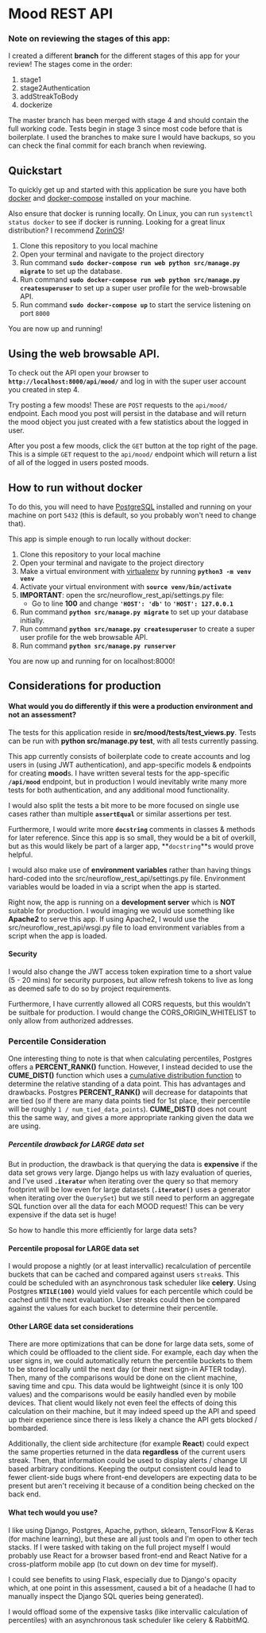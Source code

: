 # Mood REST API

### Note on reviewing the stages of this app:

I created a different **branch** for the different stages of this app for your review!
The stages come in the order:

1. stage1
2. stage2Authentication
3. addStreakToBody
4. dockerize

The master branch has been merged with stage 4 and should contain the full working code. Tests begin in stage 3 since most code before that is boilerplate. I used the branches to make sure I would have backups, so you can check the final commit for each branch when reviewing.

## Quickstart

To quickly get up and started with this application be sure you have both
[docker](https://docs.docker.com/get-docker/) and [docker-compose](https://docs.docker.com/compose/install/) installed on your machine.

Also ensure that docker is running locally. On Linux, you can run `systemctl status docker` to see if docker is running. Looking for a great linux distribution? I recommend [ZorinOS](https://zorinos.com/)!

1. Clone this repository to you local machine
2. Open your terminal and navigate to the project directory
3. Run command **`sudo docker-compose run web python src/manage.py migrate`** to set up the database.
4. Run command **`sudo docker-compose run web python src/manage.py createsuperuser`** to set up
   a super user profile for the web-browsable API.
5. Run command **`sudo docker-compose up`** to start the service listening on port `8000`

You are now up and running!

## Using the web browsable API.

To check out the API open your browser to **`http://localhost:8000/api/mood/`** and log in with the super user account you created in step 4.

Try posting a few moods! These are `POST` requests to the `api/mood/` endpoint. Each mood you post will persist in the database and will return the mood object you just created with a few statistics about the logged in user.

After you post a few moods, click the `GET` button at the top right of the page. This is a simple `GET` request to the `api/mood/` endpoint which will return a list of all of the logged in users posted moods.

## How to run without docker

To do this, you will need to have [PostgreSQL](https://www.postgresql.org/download/) installed and running on your machine on port `5432` (this is default, so you probably won't need to change that).

This app is simple enough to run locally without docker:

1. Clone this repository to your local machine
2. Open your terminal and navigate to the project directory
3. Make a virtual environment with [virtualenv](https://aaronlelevier.github.io/virtualenv-cheatsheet/) by running **`python3 -m venv venv`**
4. Activate your virtual environment with **`source venv/bin/activate`**
5. **IMPORTANT**: open the src/neuroflow_rest_api/settings.py file:
   - Go to line **100** and change **`'HOST': 'db'`** to **`'HOST': 127.0.0.1`**
6. Run command **`python src/manage.py migrate`** to set up your database initially.
7. Run command **`python src/manage.py createsuperuser`** to create a super user profile for the web browsable API.
8. Run command **`python src/manage.py runserver`**

You are now up and running for on localhost:8000!

## Considerations for production

#### What would you do differently if this were a production environment and not an assessment?

The tests for this application reside in **src/mood/tests/test_views.py**. Tests can be run with **python src/manage.py test**, with all tests currently passing.

This app currently consists of boilerplate code to create accounts and log users in (using JWT authentication), and app-specific models & endpoints for creating **mood**s. I have written several tests for the app-specific **`/api/mood`** endpoint, but in production I would inevitably write many more tests for both authentication, and any additional mood functionality.

I would also split the tests a bit more to be more focused on single use cases rather than multiple **`assertEqual`** or similar assertions per test.

Furthermore, I would write more **`docstring`** comments in classes & methods for later reference. Since this app is so small, they would be a bit of overkill, but as this would likely be part of a larger app, **`docstring`**s would prove helpful.

I would also make use of **environment variables** rather than having things hard-coded into the src/neuroflow_rest_api/settings.py file. Environment variables would be loaded in via a script when the app is started.

Right now, the app is running on a **development server** which is **NOT** suitable for production. I would imaging we would use something like **Apache2** to serve this app. If using Apache2, I would use the src/neuroflow_rest_api/wsgi.py file to load environment variables from a script when the app is loaded.

#### Security

I would also change the JWT access token expiration time to a short value (5 - 20 mins) for security purposes, but allow refresh tokens to live as long as deemed safe to do so by project requirements.

Furthermore, I have currently allowed all CORS requests, but this wouldn't be suitbale for production. I would change the CORS_ORIGIN_WHITELIST to only allow from authorized addresses.

### Percentile Consideration

One interesting thing to note is that when calculating percentiles, Postgres offers a **PERCENT_RANK()** function. However, I instead decided to use the **CUME_DIST()** function which uses a [cumulative distribution function](https://en.wikipedia.org/wiki/Cumulative_distribution_function) to determine the relative standing of a data point. This has advantages and drawbacks. Postgres **PERCENT_RANK()** will decrease for datapoints that are tied (so if there are many data points tied for 1st place, their percentile will be roughly `1 / num_tied_data_points`). **CUME_DIST()** does not count this the same way, and gives a more appropriate ranking given the data we are using.

##### Percentile drawback for LARGE data set

But in production, the drawback is that querying the data is **expensive** if the data set grows very large. Django helps us with lazy evaluation of queries, and I've used **`.iterator`** when iterating over the query so that memory footprint will be low even for large datasets (**`.iterator()`** uses a generator when iterating over the `QuerySet`) but we still need to perform an aggregate SQL function over all the data for each MOOD request! This can be very expensive if the data set is huge!

So how to handle this more efficiently for large data sets?

#### Percentile proposal for LARGE data set

I would propose a nightly (or at least intervallic) recalculation of percentile buckets that can be cached and compared against users `streak`s. This could be scheduled with an asynchronous task scheduler like **celery**. Using Postgres **`NTILE(100)`** would yield values for each percentile which could be cached until the next evaluation. User streaks could then be compared against the values for each bucket to determine their percentile.

#### Other LARGE data set considerations

There are more optimizations that can be done for large data sets, some of which could be offloaded to the client side. For example, each day when the user signs in, we could automatically return the percentile buckets to them to be stored locally until the next day (or their next sign-in AFTER today). Then, many of the comparisons would be done on the client machine, saving time and cpu. This data would be lightweight (since it is only 100 values) and the comparisons would be easily handled even by mobile devices. That client would likely not even feel the effects of doing this calculation on their machine, but it may indeed speed up the API and speed up their experience since there is less likely a chance the API gets blocked / bombarded.

Additionally, the client side architecture (for example **React**) could expect the same properties returned in the data **regardless** of the current users streak. Then, that information could be used to display alerts / change UI based arbitrary conditions. Keeping the output consistent could lead to fewer client-side bugs where front-end developers are expecting data to be present but aren't receiving it because of a condition being checked on the back end.

#### What tech would you use?

I like using Django, Postgres, Apache, python, sklearn, TensorFlow & Keras (for machine learning), but these are all just tools and I'm open to other tech stacks. If I were tasked with taking on the full project myself I would probably use React for a browser based front-end and React Native for a cross-platform mobile app (to cut down on dev time for myself).

I could see benefits to using Flask, especially due to Django's opacity which, at one point in this assessment, caused a bit of a headache (I had to manually inspect the Django SQL queries being generated).

I would offload some of the expensive tasks (like intervallic calculation of percentiles) with an asynchronous task scheduler like celery & RabbitMQ. 
